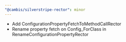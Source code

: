 ```yaml
---
"@cambis/silverstripe-rector": minor
---
```


- Add ConfigurationPropertyFetchToMethodCallRector
- Rename property fetch on Config_ForClass in RenameConfigurationPropertyRector
